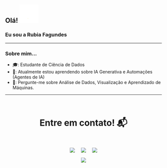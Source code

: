 ## Olá! <img src="https://github.com/Kathryn-Jie/Kathryn-Jie/blob/main/wave.gif" width="60px"/>

###  Eu sou a Rubia Fagundes

***

### Sobre mim...

- 🎓: Estudante de Ciência de Dados
- 🌱: Atualmente estou aprendendo sobre IA Generativa e Automações (Agentes de IA)
- 💬: Pergunte-me sobre Análise de Dados, Visualização e Aprendizado de Máquinas.
<hr>
<Br>
<h1 align="center">Entre em contato! 📬</h1>
<Br>


<p align="center">
<a href="https://www.linkedin.com/in/rubiafagundes/" target="blank"><img align="center" src="https://img.shields.io/badge/LinkedIn-0077B5?style=for-the-badge&logo=linkedin&logoColor=white" /></a> &nbsp;&nbsp;&nbsp;  <a href="mailto:rubiafagundes_ds@outlook.com" target="blank"><img align="center" src="https://img.shields.io/badge/Outlook-004788?style=for-the-badge&logo=gmail&logoColor=white" /></a>    &nbsp;&nbsp;&nbsp;       <a href="https://github.com/ru-fagundes" target="blank"><img align="center" src="https://img.shields.io/badge/GitHub-100000?style=for-the-badge&logo=github&logoColor=white" /></a>
</p>


<p align="center">
<a href="https://img.shields.io/badge/Em%20Constru%C3%A7%C3%A3o-7FB100/ target="blank"><img align="center" src="https://img.shields.io/badge/Em%20Constru%C3%A7%C3%A3o-7FB100"/></a>
</p>
